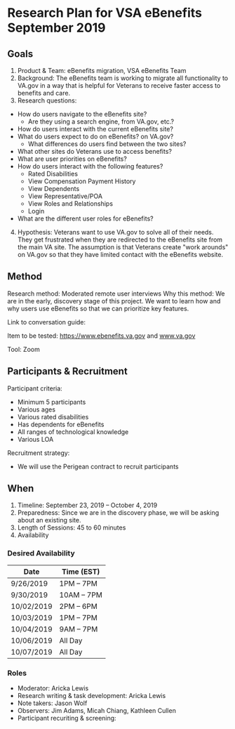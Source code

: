 # Research Plan for VSA eBenefits September 2019
## Goals
1. Product & Team: eBenefits migration, VSA eBenefits Team
2. Background: The eBenefits team is working to migrate all functionality to VA.gov in a way that is helpful for Veterans to receive faster access to benefits and care.
3. Research questions:
* How do users navigate to the eBenefits site?
  * Are they using a search engine, from VA.gov, etc.?
* How do users interact with the current eBenefits site?
* What do users expect to do on eBenefits? on VA.gov?
  * What differences do users find between the two sites?
* What other sites do Veterans use to access benefits? 
* What are user priorities on eBenefits?
* How do users interact with the following features?
  * Rated Disabilities
  * View Compensation Payment History
  * View Dependents
  * View Representative/POA
  * View Roles and Relationships
  * Login
* What are the different user roles for eBenefits?
4. Hypothesis: Veterans want to use VA.gov to solve all of their needs. They get frustrated when they are redirected to the eBenefits site from the main VA site. The assumption is that Veterans create "work arounds" on VA.gov so that they have limited contact with the eBenefits website.
## Method
Research method: Moderated remote user interviews 
Why this method: We are in the early, discovery stage of this project. We want to learn how and why users use eBenefits so that we can prioritize key features.

Link to conversation guide:

Item to be tested: https://www.ebenefits.va.gov and www.va.gov

Tool: Zoom
## Participants & Recruitment
Participant criteria: 
* Minimum 5 participants
* Various ages 
* Various rated disabilities
* Has dependents for eBenefits
* All ranges of technological knowledge
* Various LOA

Recruitment strategy: 
* We will use the Perigean contract to recruit participants

## When
1. Timeline: September 23, 2019 – October 4, 2019
2. Preparedness: Since we are in the discovery phase, we will be asking about an existing site.
3. Length of Sessions: 45 to 60 minutes
4. Availability 

### Desired Availability
Date | Time (EST)
---- | ----
9/26/2019 | 1PM – 7PM
9/30/2019 | 10AM – 7PM
10/02/2019 | 2PM – 6PM
10/03/2019 | 1PM – 7PM
10/04/2019 | 9AM – 7PM
10/06/2019 | All Day
10/07/2019 | All Day

### Roles
* Moderator: Aricka Lewis
* Research writing & task development: Aricka Lewis
* Note takers: Jason Wolf
* Observers: Jim Adams, Micah Chiang, Kathleen Cullen
* Participant recuriting & screening: 
